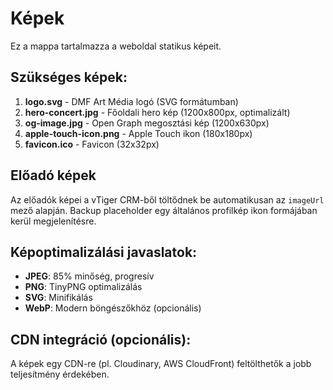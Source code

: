 # Képek

Ez a mappa tartalmazza a weboldal statikus képeit.

## Szükséges képek:

1. **logo.svg** - DMF Art Média logó (SVG formátumban)
2. **hero-concert.jpg** - Főoldali hero kép (1200x800px, optimalizált)
3. **og-image.jpg** - Open Graph megosztási kép (1200x630px)
4. **apple-touch-icon.png** - Apple Touch ikon (180x180px)
5. **favicon.ico** - Favicon (32x32px)

## Előadó képek

Az előadók képei a vTiger CRM-ből töltődnek be automatikusan az `imageUrl` mező alapján.
Backup placeholder egy általános profilkép ikon formájában kerül megjelenítésre.

## Képoptimalizálási javaslatok:

- **JPEG**: 85% minőség, progresív
- **PNG**: TinyPNG optimalizálás
- **SVG**: Minifikálás
- **WebP**: Modern böngészőkhöz (opcionális)

## CDN integráció (opcionális):

A képek egy CDN-re (pl. Cloudinary, AWS CloudFront) feltölthetők a jobb teljesítmény érdekében.
